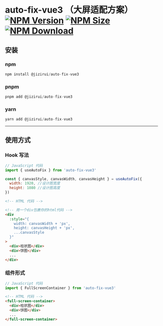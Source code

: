 # auto-fix-vue3 （大屏适配方案） [![NPM Version][npm-image]][npm-url] [![NPM Size][size-image]][size-url] [![NPM Download][downloads-image]][downloads-url]

[size-image]: https://badgen.net/bundlephobia/minzip/@jizirui/auto-fix-vue3
[size-url]: https://bundlephobia.com/result?p=@jizirui/auto-fix-vue3
[npm-image]: https://badgen.net/npm/v/@jizirui/auto-fix-vue3
[npm-url]: https://npmjs.org/package/@jizirui/auto-fix-vue3
[downloads-image]: https://badgen.net/npm/dt/auto-fix-vue3
[downloads-url]: https://npmjs.org/package/@jizirui/auto-fix-vue3

## 安装

### npm

```js
npm install @jizirui/auto-fix-vue3
```

### pnpm

```js
pnpm add @jizirui/auto-fix-vue3
```

### yarn

```js
yarn add @jizirui/auto-fix-vue3
```

---

## 使用方式

### Hook 写法

```js
// JavaScript 代码
import { useAutoFix } from 'auto-fix-vue3'

const { canvasStyle, canvasWidth, canvasHeight } = useAutoFix({
  width: 1920, //设计图宽度
  height: 1080 //设计图高度
})
```

```html
<!-- HTML 代码 -->

<!-- 用一个div包裹你的html代码 -->
<div
  :style="{
    width: canvasWidth + 'px',
    height: canvasHeight + 'px',
    ...canvasStyle
  }"
>
  <div>柱状图</div>
  <div>饼图</div>
  ...
</div>
```

### 组件形式

```js
// JavaScript 代码
import { FullScreenContainer } from 'auto-fix-vue3'
```

```html
<!-- HTML 代码 -->
<full-screen-container>
  <div>柱状图</div>
  <div>饼图</div>
  ...
</full-screen-container>
```
